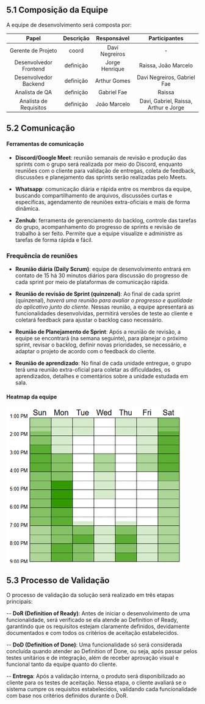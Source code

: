 ## 5.1 Composição da Equipe

A equipe de desenvolvimento será composta por:

| Papel | Descrição | Responsável | Participantes|
| :-----:| :-------: | :---------:|:------------:|
| Gerente de Projeto | coord | Davi Negreiros | - |
| Desenvolvedor Frontend | definição | Jorge Henrique | Raissa, João Marcelo |
| Desenvolvedor Backend | definição | Arthur Gomes | Davi Negreiros, Gabriel Fae |
| Analista de QA | definição | Gabriel Fae | Raissa |
| Analista de Requisitos | definição | João Marcelo | Davi, Gabriel, Raissa, Arthur e Jorge |

## 5.2 Comunicação

#### Ferramentas de comunicação

- **Discord/Google Meet**: reunião semanais de revisão e produção das sprints com o grupo será realizada por meio do Discord, enquanto reuniões com o cliente para validação de entregas, coleta de feedback, discussões e planejamento das sprints serão realizadas pelo Meets.

- **Whatsapp**: comunicação diária e rápida entre os membros da equipe, buscando compartilhamento de arquivos, discussões curtas e específicas, agendamento de reuniões extra-oficiais e mais de forma dinâmica.

- **Zenhub**: ferramenta de gerenciamento do backlog, controle das tarefas do grupo, acompanhamento do progresso de sprints e revisão de trabalho à ser feito. Permite que a equipe visualize e administre as tarefas de forma rápida e fácil.

### Frequência de reuniões

- **Reunião diária (Daily Scrum)**: equipe de desenvolvimento entrará em contato de 15 há 30 minutos diários para discussão do progresso de cada sprint por meio de plataformas de comunicação rápida.

- **Reunião de revisão de Sprint (quinzenal)**: Ao final de cada sprint (quinzenal), *haverá uma reunião para avaliar o progresso e qualidade do aplicativo junto do cliente*. Nessas reunião, a equipe apresentará as funcionalidades desenvolvidas, permitirá versões de teste ao cliente e coletará feedback para ajustar o backlog caso necessário.

- **Reunião de Planejamento de Sprint**: Após a reunião de revisão, a equipe se encontrará (na semana seguinte), para planejar o próximo sprint, revisar o backlog, definir novas prioridades, se necessário, e adaptar o projeto de acordo com o feedback do cliente.

- **Reunião de aprendizado**: No final de cada unidade entregue, o grupo terá uma reunião extra-oficial para coletar as dificuldades, os aprendizados, detalhes e comentários sobre a unidade estudada em sala.

#### Heatmap da equipe

![Mapa de calor equipe](../../assets/heatmap.png)


## 5.3 Processo de Validação

O processo de validação da solução será realizado em três etapas principais:

-- **DoR (Definition of Ready)**: Antes de iniciar o desenvolvimento de uma funcionalidade, será verificado se ela atende ao Definition of Ready, garantindo que os requisitos estejam claramente definidos, devidamente documentados e com todos os critérios de aceitação estabelecidos.

-- **DoD (Definition of Done)**: Uma funcionalidade só será considerada concluída quando atender ao Definition of Done, ou seja, após passar pelos testes unitários e de integração, além de receber aprovação visual e funcional tanto da equipe quanto do cliente.

-- **Entrega**: Após a validação interna, o produto será disponibilizado ao cliente para os testes de aceitação. Nessa etapa, o cliente avaliará se o sistema cumpre os requisitos estabelecidos, validando cada funcionalidade com base nos critérios definidos durante o DoR.
